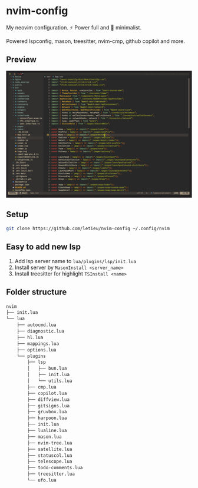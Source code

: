 # nvim-config
My neovim configuration. ⚡ Power full and 🔸 minimalist.

Powered lspconfig, mason, treesitter, nvim-cmp, github copilot and more.

## Preview
<img src="https://github.com/letieu/images/blob/master/github-preview/nvim-gruv.png?raw=true" />

## Setup

```bash
git clone https://github.com/letieu/nvim-config ~/.config/nvim
```

## Easy to add new lsp
1. Add lsp server name to `lua/plugins/lsp/init.lua`
2. Install server by `MasonInstall <server_name>`
3. Install treesitter for highlight `TSInstall <name>` 

## Folder structure
```bash
nvim
├── init.lua
└── lua
    ├── autocmd.lua
    ├── diagnostic.lua
    ├── hl.lua
    ├── mappings.lua
    ├── options.lua
    └── plugins
        ├── lsp
        │   ├── bun.lua
        │   ├── init.lua
        │   └── utils.lua
        ├── cmp.lua
        ├── copilot.lua
        ├── diffview.lua
        ├── gitsigns.lua
        ├── gruvbox.lua
        ├── harpoon.lua
        ├── init.lua
        ├── lualine.lua
        ├── mason.lua
        ├── nvim-tree.lua
        ├── satellite.lua
        ├── statuscol.lua
        ├── telescope.lua
        ├── todo-comments.lua
        ├── treesitter.lua
        └── ufo.lua

```

